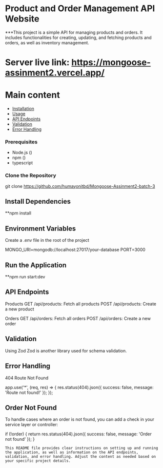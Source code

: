 # Product and Order Management API Website

***This project is a simple API for managing products and orders. It includes functionalities for creating, updating, and fetching products and orders, as well as inventory management.

# Server live link: https://mongoose-assinment2.vercel.app/

# Main content 

- [Installation](#installation)
- [Usage](#usage)
- [API Endpoints](#api-endpoints)
- [Validation](#validation)
- [Error Handling](#error-handling)


### Prerequisites

- Node.js ()
- npm ()
- typescript

### Clone the Repository

git clone https://github.com/humayonitbd/Mongoose-Assinment2-batch-3


## Install Dependencies

**npm install


## Environment Variables

Create a .env file in the root of the project

MONGO_URI=mongodb://localhost:27017/your-database
PORT=3000

## Run the Application

**npm run start:dev



## API Endpoints
Products
GET /api/products: Fetch all products
POST /api/products: Create a new product


Orders
GET /api/orders: Fetch all orders
POST /api/orders: Create a new order


## Validation

Using Zod
Zod is another library used for schema validation.


## Error Handling
404 Route Not Found

app.use('*', (req, res) => {
  res.status(404).json({ success: false, message: 'Route not found!' });
});


## Order Not Found
To handle cases where an order is not found, you can add a check in your service layer or controller:

if (!order) {
      return res.status(404).json({ success: false, message: 'Order not found' });
    }


    This README file provides clear instructions on setting up and running the application, as well as information on the API endpoints, validation, and error handling. Adjust the content as needed based on your specific project details.

